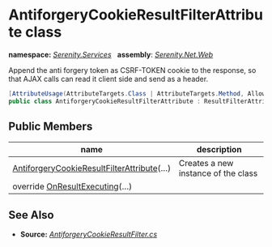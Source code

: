 # AntiforgeryCookieResultFilterAttribute class
**namespace:** *[Serenity.Services](../README.md#serenity.services-namespace)*   **assembly**: *[Serenity.Net.Web](../README.md)*

Append the anti forgery token as CSRF-TOKEN cookie to the response, so that AJAX calls can read it client side and send as a header.

```csharp
[AttributeUsage(AttributeTargets.Class | AttributeTargets.Method, AllowMultiple = true)]
public class AntiforgeryCookieResultFilterAttribute : ResultFilterAttribute
```

## Public Members

| name | description |
| --- | --- |
| [AntiforgeryCookieResultFilterAttribute](AntiforgeryCookieResultFilterAttribute/AntiforgeryCookieResultFilterAttribute.md)(…) | Creates a new instance of the class |
| override [OnResultExecuting](AntiforgeryCookieResultFilterAttribute/OnResultExecuting.md)(…) |  |

## See Also

* **Source:** *[AntiforgeryCookieResultFilter.cs](https://github.com/serenity-is/Serenity/blob/master/src/Serenity.Net.Web/Mvc/AntiforgeryCookieResultFilter.cs)*